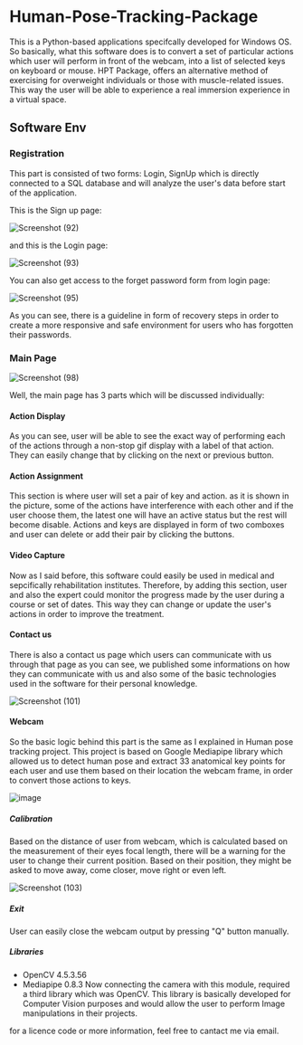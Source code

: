 # Human-Pose-Tracking-Package

This is a Python-based applications specifcally developed for Windows OS.
So basically, what this software does is to convert a set of particular actions which user will perform in front of the webcam, into a list of selected keys on keyboard or mouse. HPT Package, offers an alternative method of exercising for overweight individuals or those with muscle-related issues. This way the user will be able to experience a real immersion experience in a virtual space.



## Software Env

### Registration
This part is consisted of two forms: Login, SignUp which is directly connected to a SQL database and will analyze the user's data before start of the application.

This is the Sign up page:

![Screenshot (92)](https://github.com/Yazdan-Ghanavati/Human-Pose-Tracking-Package/assets/137007531/0a57528e-9f8c-4feb-934c-d2ae3052abe5)



and this is the Login page:




![Screenshot (93)](https://github.com/Yazdan-Ghanavati/Human-Pose-Tracking-Package/assets/137007531/3a6db416-1161-430b-9e5a-45b25bde4f88)

You can also get access to the forget password form from login page:

![Screenshot (95)](https://github.com/Yazdan-Ghanavati/Human-Pose-Tracking-Package/assets/137007531/87a8065a-be1b-44a3-82d4-05cb6cefb149)


As you can see, there is a guideline in form of recovery steps in order to create a more responsive and safe environment for users who has forgotten their passwords.



### Main Page
![Screenshot (98)](https://github.com/Yazdan-Ghanavati/Human-Pose-Tracking-Package/assets/137007531/b6fa8b0d-9eb2-4318-8a6c-440ff9add0d0)

Well, the main page has 3 parts which will be discussed individually:

#### Action Display
As you can see, user will be able to see the exact way of performing each of the actions through a non-stop gif display with a label of that action. They can easily change that by clicking on the next or previous button.



#### Action Assignment
This section is where user will set a pair of key and action. as it is shown in the picture, some of the actions have interference with each other and if the user choose them, the latest one will have an active status but the rest will become disable.
Actions and keys are displayed in form of two comboxes and user can delete or add their pair by clicking the buttons.



#### Video Capture 
Now as I said before, this software could easily be used in medical and sepcifically rehabilitation institutes. Therefore, by adding this section, user and also the expert could monitor the progress made by the user during a course or set of dates. This way they can change or update the user's actions in order to improve the treatment.




#### Contact us
There is also a contact us page which users can communicate with us through that page as you can see, we published some informations on how they can communicate with us and also some of the basic technologies used in the software for their personal knowledge.

![Screenshot (101)](https://github.com/Yazdan-Ghanavati/Human-Pose-Tracking-Package/assets/137007531/a2c30463-f652-4ee0-b967-22649d02c0ac)



#### Webcam
So the basic logic behind this part is the same as I explained in Human pose tracking project.
This project is based on Google Mediapipe library which allowed us to detect human pose and extract 33 anatomical key points for each user and use them based on their location the webcam frame, in order to convert those actions to keys.

![image](https://github.com/Yazdan-Ghanavati/Pose-Tracking-Module/assets/137007531/d7495723-a1b3-471d-8997-0386925bf711)

##### Calibration
Based on the distance of user from webcam, which is calculated based on the measurement of their eyes focal length, there will be a warning for the user to change their current position. Based on their position, they might be asked to move away, come closer, move right or even left.


![Screenshot (103)](https://github.com/Yazdan-Ghanavati/Human-Pose-Tracking-Package/assets/137007531/6f08289a-e583-43ba-a445-44e2a13651ce)


##### Exit
User can easily close the webcam output by pressing "Q" button manually.

##### Libraries
* OpenCV 4.5.3.56
* Mediapipe 0.8.3
Now connecting the camera with this module, required a third library which was OpenCV. This library is basically developed for Computer Vision purposes and would allow the user to perform Image manipulations in their projects.

for a licence code or more information, feel free to cantact me via email.


